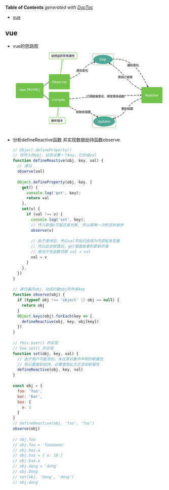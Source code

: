 <!-- START doctoc generated TOC please keep comment here to allow auto update -->
<!-- DON'T EDIT THIS SECTION, INSTEAD RE-RUN doctoc TO UPDATE -->
**Table of Contents**  *generated with [DocToc](https://github.com/thlorenz/doctoc)*

- [vue](#vue)

<!-- END doctoc generated TOC please keep comment here to allow auto update -->

## vue
- vue的思路图
  ![草率的思路图](./vue-laotu1.png)

- 分析defineReactive函数 并实现数据劫持函数observe

  ```javascript
  // Object.defineProperty()
  // 将传入的obj，动态设置一个key，它的值val
  function defineReactive(obj, key, val) {
    // 递归
    observe(val)
    
    Object.defineProperty(obj, key, {
      get() {
        console.log('get', key);
        return val
      },
      set(v) {
        if (val !== v) {
          console.log('set', key);
          // 传入新值v可能还是对象, 所以再做一次检测并劫持
          observe(v)
          
          // 由于是闭包，所以val字段已经成为内部私有变量
          // 所以此处赋值后，get里面能拿到更新的值
          // 相当于在函数顶部 val = val
          val = v
        }
      },
    })
  }
  
  // 递归遍历obj，动态拦截obj的所有key
  function observe(obj) {
    if (typeof obj !== 'object' || obj == null) {
      return obj
    }
    Object.keys(obj).forEach(key => {
      defineReactive(obj, key, obj[key])
    })
  }
  
  // this.$set() 的实现
  // Vue.set() 的实现
  function set(obj, key, val) {
    // 由于用户可能添加，未在原对象中声明的新属性
    // 所以要做到劫持，必需使用此方式添加新属性
    defineReactive(obj, key, val)
  }
  
  const obj = {
    foo: 'foo',
    bar: 'bar',
    baz: {
      a: 1
    }
  }
  // defineReactive(obj, 'foo', 'foo')
  observe(obj)
  
  // obj.foo
  // obj.foo = 'fooooooo'
  // obj.baz.a
  // obj.baz = { a: 10 }
  // obj.baz.a
  // obj.dong = 'dong'
  // obj.dong
  // set(obj, 'dong', 'dong')
  // obj.dong
  ```
